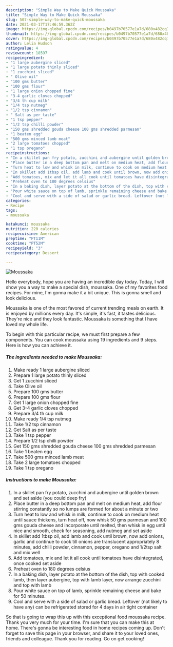 ```yaml
---
description: "Simple Way to Make Quick Moussaka"
title: "Simple Way to Make Quick Moussaka"
slug: 507-simple-way-to-make-quick-moussaka
date: 2021-03-17T17:46:59.362Z
image: https://img-global.cpcdn.com/recipes/b0497b70577e1a7d/680x482cq70/moussaka-recipe-main-photo.jpg
thumbnail: https://img-global.cpcdn.com/recipes/b0497b70577e1a7d/680x482cq70/moussaka-recipe-main-photo.jpg
cover: https://img-global.cpcdn.com/recipes/b0497b70577e1a7d/680x482cq70/moussaka-recipe-main-photo.jpg
author: Lelia Hudson
ratingvalue: 4
reviewcount: 18597
recipeingredient:
- "1 large aubergine sliced"
- "1 large potato thinly sliced"
- "1 zucchini sliced"
- " Olive oil"
- "100 gms butter"
- "100 gms flour"
- "1 large onion chopped fine"
- "3-4 garlic cloves chopped"
- "3/4 th cup milk"
- "1/4 tsp nutmeg"
- "1/2 tsp cinnamon"
- " Salt as per taste"
- "1 tsp pepper"
- "1/2 tsp chilli powder"
- "150 gms shredded gouda cheese 100 gms shredded parmesan"
- "1 beaten egg"
- "500 gms minced lamb meat"
- "2 large tomatoes chopped"
- "1 tsp oregano"
recipeinstructions:
- "In a skillet pan fry potato, zucchini and aubergine until golden brown and set aside (you could deep fry)"
- "Place butter in a deep bottom pan and melt on medium heat, add flour stirring constantly so no lumps are formed for about a minute or two"
- "Turn heat to low and whisk in milk, continue to cook on medium heat until sauce thickens, turn heat off, now whisk 50 gms parmesan and 100 gms gouda cheese and incorporate until melted, then whisk in egg until nice and smooth, check for seasoning, add nutmeg and set aside"
- "In skillet add 1tbsp oil, add lamb and cook until brown, now add onions, garlic and continue to cook till onions are translucent appropriately 8 minutes, add chilli powder, cinnamon, pepper, oregano and 1/2tsp salt and mix well"
- "Add tomatoes, mix and let it all cook until tomatoes have disintegrated, once cooked set aside"
- "Preheat oven to 180 degrees celsius"
- "In a baking dish, layer potato at the bottom of the dish, top with cooked lamb, then layer aubergine, top with lamb layer, now arrange zucchini and top with lamb"
- "Pour white sauce on top of lamb, sprinkle remaining cheese and bake for 50 minutes."
- "Cool and serve with a side of salad or garlic bread. Leftover (not likely to have any) can be refrigerated stored for 4 days in air tight container"
categories:
- Recipe
tags:
- moussaka

katakunci: moussaka 
nutrition: 220 calories
recipecuisine: American
preptime: "PT11M"
cooktime: "PT52M"
recipeyield: "3"
recipecategory: Dessert

---
```



![Moussaka](https://img-global.cpcdn.com/recipes/b0497b70577e1a7d/680x482cq70/moussaka-recipe-main-photo.jpg)

Hello everybody, hope you are having an incredible day today. Today, I will show you a way to make a special dish, moussaka. One of my favorites food recipes. For mine, I'm gonna make it a bit unique. This is gonna smell and look delicious.

Moussaka is one of the most favored of current trending meals on earth. It is enjoyed by millions every day. It's simple, it's fast, it tastes delicious. They're nice and they look fantastic. Moussaka is something that I have loved my whole life.




To begin with this particular recipe, we must first prepare a few components. You can cook moussaka using 19 ingredients and 9 steps. Here is how you can achieve it.

<!--inarticleads1-->

##### The ingredients needed to make Moussaka:

1. Make ready 1 large aubergine sliced
1. Prepare 1 large potato thinly sliced
1. Get 1 zucchini sliced
1. Take  Olive oil
1. Prepare 100 gms butter
1. Prepare 100 gms flour
1. Get 1 large onion chopped fine
1. Get 3-4 garlic cloves chopped
1. Prepare 3/4 th cup milk
1. Make ready 1/4 tsp nutmeg
1. Take 1/2 tsp cinnamon
1. Get  Salt as per taste
1. Take 1 tsp pepper
1. Prepare 1/2 tsp chilli powder
1. Get 150 gms shredded gouda cheese 100 gms shredded parmesan
1. Take 1 beaten egg
1. Take 500 gms minced lamb meat
1. Take 2 large tomatoes chopped
1. Take 1 tsp oregano




<!--inarticleads2-->

##### Instructions to make Moussaka:

1. In a skillet pan fry potato, zucchini and aubergine until golden brown and set aside (you could deep fry)
1. Place butter in a deep bottom pan and melt on medium heat, add flour stirring constantly so no lumps are formed for about a minute or two
1. Turn heat to low and whisk in milk, continue to cook on medium heat until sauce thickens, turn heat off, now whisk 50 gms parmesan and 100 gms gouda cheese and incorporate until melted, then whisk in egg until nice and smooth, check for seasoning, add nutmeg and set aside
1. In skillet add 1tbsp oil, add lamb and cook until brown, now add onions, garlic and continue to cook till onions are translucent appropriately 8 minutes, add chilli powder, cinnamon, pepper, oregano and 1/2tsp salt and mix well
1. Add tomatoes, mix and let it all cook until tomatoes have disintegrated, once cooked set aside
1. Preheat oven to 180 degrees celsius
1. In a baking dish, layer potato at the bottom of the dish, top with cooked lamb, then layer aubergine, top with lamb layer, now arrange zucchini and top with lamb
1. Pour white sauce on top of lamb, sprinkle remaining cheese and bake for 50 minutes.
1. Cool and serve with a side of salad or garlic bread. Leftover (not likely to have any) can be refrigerated stored for 4 days in air tight container




So that is going to wrap this up with this exceptional food moussaka recipe. Thank you very much for your time. I'm sure that you can make this at home. There's gonna be interesting food in home recipes coming up. Don't forget to save this page in your browser, and share it to your loved ones, friends and colleague. Thank you for reading. Go on get cooking!
